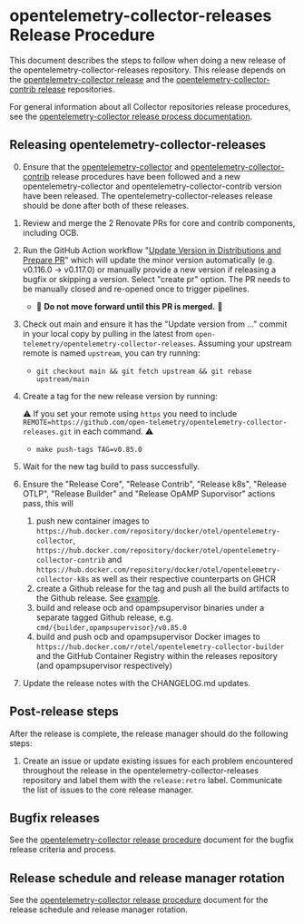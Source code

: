 # opentelemetry-collector-releases Release Procedure

This document describes the steps to follow when doing a new release of the
opentelemetry-collector-releases repository. This release depends on the [opentelemetry-collector release][1] and the [opentelemetry-collector-contrib release][2] repositories.

For general information about all Collector repositories release procedures, see the
[opentelemetry-collector release process documentation][1].

## Releasing opentelemetry-collector-releases

0. Ensure that the [opentelemetry-collector][1] and [opentelemetry-collector-contrib][2] release procedures have been followed and a new
   opentelemetry-collector and opentelemetry-collector-contrib version have been released. The opentelemetry-collector-releases release
   should be done after both of these releases.
1. Review and merge the 2 Renovate PRs for core and contrib components, including OCB.
2. Run the GitHub Action workflow "[Update Version in Distributions and Prepare PR](https://github.com/open-telemetry/opentelemetry-collector-releases/actions/workflows/update-version.yaml)" which will update the minor version automatically (e.g. v0.116.0 -> v0.117.0) or manually provide a new version if releasing a bugfix or skipping a version. Select "create pr" option.
The PR needs to be manually closed and re-opened once to trigger pipelines.
   -  🛑 **Do not move forward until this PR is merged.** 🛑
3. Check out main and ensure it has the "Update version from ..." commit in your local
   copy by pulling in the latest from
   `open-telemetry/opentelemetry-collector-releases`. Assuming your upstream
   remote is named `upstream`, you can try running:
   - `git checkout main && git fetch upstream && git rebase upstream/main`
4. Create a tag for the new release version by running:
   
   ⚠️ If you set your remote using `https` you need to include `REMOTE=https://github.com/open-telemetry/opentelemetry-collector-releases.git` in each command. ⚠️
   
   - `make push-tags TAG=v0.85.0`
5. Wait for the new tag build to pass successfully.
6. Ensure the "Release Core", "Release Contrib", "Release k8s", "Release OTLP", "Release Builder" and "Release OpAMP Suporvisor" actions pass, this will
    1. push new container images to `https://hub.docker.com/repository/docker/otel/opentelemetry-collector`, `https://hub.docker.com/repository/docker/otel/opentelemetry-collector-contrib` and `https://hub.docker.com/repository/docker/otel/opentelemetry-collector-k8s` as well as their respective counterparts on GHCR
    2. create a Github release for the tag and push all the build artifacts to the Github release. See [example](https://github.com/open-telemetry/opentelemetry-collector-releases/actions/workflows/release-core.yaml).
    3. build and release ocb and opampsupervisor binaries under a separate tagged Github release, e.g. `cmd/{builder,opampsupervisor}/v0.85.0`
    4. build and push ocb and opampsupervisor Docker images to `https://hub.docker.com/r/otel/opentelemetry-collector-builder` and the GitHub Container Registry within the releases repository (and opampsupervisor respectively)
7. Update the release notes with the CHANGELOG.md updates.

## Post-release steps

After the release is complete, the release manager should do the following steps:

1. Create an issue or update existing issues for each problem encountered throughout the release in
the opentelemetry-collector-releases repository and label them with the `release:retro` label.
Communicate the list of issues to the core release manager.

## Bugfix releases

See the [opentelemetry-collector release procedure][1] document for the bugfix release criteria and
process.

## Release schedule and release manager rotation

See the [opentelemetry-collector release procedure][1] document for the release schedule and release
manager rotation.

[1]: https://github.com/open-telemetry/opentelemetry-collector/blob/main/docs/release.md
[2]: https://github.com/open-telemetry/opentelemetry-collector-contrib/blob/main/docs/release.md

